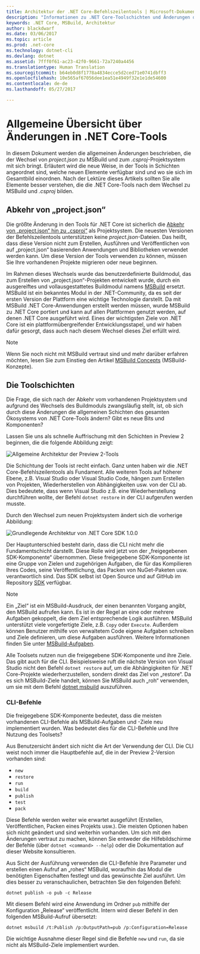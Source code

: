 ```yaml
---
title: Architektur der .NET Core-Befehlszeilentools | Microsoft-Dokumentation
description: "Informationen zu .NET Core-Toolschichten und Änderungen der neuesten Versionen."
keywords: .NET Core, MSBuild, Architektur
author: blackdwarf
ms.date: 03/06/2017
ms.topic: article
ms.prod: .net-core
ms.technology: dotnet-cli
ms.devlang: dotnet
ms.assetid: 7fff0f61-ac23-42f0-9661-72a7240a4456
ms.translationtype: Human Translation
ms.sourcegitcommit: b64eb0d8f1778a4834ecce5d2ced71e0741dbff3
ms.openlocfilehash: 10e565af67056dee1ea51e4949f32e1e1de54600
ms.contentlocale: de-de
ms.lasthandoff: 05/27/2017

---
```


<a id="high-level-overview-of-changes-in-the-net-core-tools" class="xliff"></a>

# Allgemeine Übersicht über Änderungen in .NET Core-Tools

In diesem Dokument werden die allgemeinen Änderungen beschrieben, die der Wechsel von *project.json* zu MSBuild und zum *.csproj*-Projektsystem mit sich bringt. Erläutert wird die neue Weise, in der Tools in Schichten angeordnet sind, welche neuen Elemente verfügbar sind und wo sie sich im Gesamtbild einordnen. Nach der Lektüre dieses Artikels sollten Sie alle Elemente besser verstehen, die die .NET Core-Tools nach dem Wechsel zu MSBuild und *.csproj* bilden. 

<a id="moving-away-from-projectjson" class="xliff"></a>

## Abkehr von „project.json“
Die größte Änderung in den Tools für .NET Core ist sicherlich die [Abkehr von „project.json“ hin zu „csproj“](https://blogs.msdn.microsoft.com/dotnet/2016/05/23/changes-to-project-json/) als Projektsystem. Die neuesten Versionen der Befehlszeilentools unterstützen keine *project.json*-Dateien. Das heißt, dass diese Version nicht zum Erstellen, Ausführen und Veröffentlichen von auf „project.json“ basierenden Anwendungen und Bibliotheken verwendet werden kann. Um diese Version der Tools verwenden zu können, müssen Sie Ihre vorhandenen Projekte migrieren oder neue beginnen. 

Im Rahmen dieses Wechsels wurde das benutzerdefinierte Buildmodul, das zum Erstellen von „project.json“-Projekten entwickelt wurde, durch ein ausgereiftes und vollausgestattetes Buildmodul namens [MSBuild](https://github.com/Microsoft/msbuild) ersetzt. MSBuild ist ein bekanntes Modul in der .NET-Community, da es seit der ersten Version der Plattform eine wichtige Technologie darstellt. Da mit MSBuild .NET Core-Anwendungen erstellt werden müssen, wurde MSBuild zu .NET Core portiert und kann auf allen Plattformen genutzt werden, auf denen .NET Core ausgeführt wird. Eines der wichtigsten Ziele von .NET Core ist ein plattformübergreifender Entwicklungsstapel, und wir haben dafür gesorgt, dass auch nach diesem Wechsel dieses Ziel erfüllt wird.

> [!NOTE]
> Wenn Sie noch nicht mit MSBuild vertraut sind und mehr darüber erfahren möchten, lesen Sie zum Einstieg den Artikel [MSBuild Concepts](https://docs.microsoft.com/visualstudio/msbuild/msbuild-concepts) (MSBuild-Konzepte). 

<a id="the-tooling-layers" class="xliff"></a>

## Die Toolschichten
Die Frage, die sich nach der Abkehr vom vorhandenen Projektsystem und aufgrund des Wechsels des Buildmoduls zwangsläufig stellt, ist, ob sich durch diese Änderungen die allgemeinen Schichten des gesamten Ökosystems von .NET Core-Tools ändern? Gibt es neue Bits und Komponenten?

Lassen Sie uns als schnelle Auffrischung mit den Schichten in Preview 2 beginnen, die die folgende Abbildung zeigt:

![Allgemeine Architektur der Preview 2-Tools](media/cli-msbuild-architecture/p2-arch.png)

Die Schichtung der Tools ist recht einfach. Ganz unten haben wir die .NET Core-Befehlszeilentools als Fundament. Alle weiteren Tools auf höherer Ebene, z.B. Visual Studio oder Visual Studio Code, hängen zum Erstellen von Projekten, Wiederherstellen von Abhängigkeiten usw. von der CLI ab. Dies bedeutete, dass wenn Visual Studio z.B. eine Wiederherstellung durchführen wollte, der Befehl `dotnet restore` in der CLI aufgerufen werden musste. 

Durch den Wechsel zum neuen Projektsystem ändert sich die vorherige Abbildung: 

![Grundlegende Architektur von .NET Core SDK 1.0.0](media/cli-msbuild-architecture/p3-arch.png)

Der Hauptunterschied besteht darin, dass die CLI nicht mehr die Fundamentschicht darstellt. Diese Rolle wird jetzt von der „freigegebenen SDK-Komponente“ übernommen. Diese freigegebene SDK-Komponente ist eine Gruppe von Zielen und zugehörigen Aufgaben, die für das Kompilieren Ihres Codes, seine Veröffentlichung, das Packen von NuGet-Paketen usw. verantwortlich sind. Das SDK selbst ist Open Source und auf GitHub im Repository [SDK](https://github.com/dotnet/sdk) verfügbar. 

> [!NOTE]
> Ein „Ziel“ ist ein MSBuild-Ausdruck, der einen benannten Vorgang angibt, den MSBuild aufrufen kann. Es ist in der Regel an eine oder mehrere Aufgaben gekoppelt, die dem Ziel entsprechende Logik ausführen. MSBuild unterstützt viele vorgefertigte Ziele, z.B. `Copy` oder `Execute`. Außerdem können Benutzer mithilfe von verwaltetem Code eigene Aufgaben schreiben und Ziele definieren, um diese Aufgaben ausführen. Weitere Informationen finden Sie unter [MSBuild-Aufgaben](https://docs.microsoft.com/visualstudio/msbuild/msbuild-tasks). 

Alle Toolsets nutzen nun die freigegebene SDK-Komponente und ihre Ziele. Das gibt auch für die CLI. Beispielsweise ruft die nächste Version von Visual Studio nicht den Befehl `dotnet restore` auf, um die Abhängigkeiten für .NET Core-Projekte wiederherzustellen, sondern direkt das Ziel von „restore“. Da es sich MSBuild-Ziele handelt, können Sie MSBuild auch „roh“ verwenden, um sie mit dem Befehl [dotnet msbuild](dotnet-msbuild.md) auszuführen. 

<a id="cli-commands" class="xliff"></a>

### CLI-Befehle
Die freigegebene SDK-Komponente bedeutet, dass die meisten vorhandenen CLI-Befehle als MSBuild-Aufgaben und -Ziele neu implementiert wurden. Was bedeutet dies für die CLI-Befehle und Ihre Nutzung des Toolsets? 

Aus Benutzersicht ändert sich nicht die Art der Verwendung der CLI. Die CLI weist noch immer die Hauptbefehle auf, die in der Preview 2-Version vorhanden sind:

* `new`
* `restore`
* `run` 
* `build`
* `publish`
* `test`
* `pack` 

Diese Befehle werden weiter wie erwartet ausgeführt (Erstellen, Veröffentlichen, Packen eines Projekts usw.). Die meisten Optionen haben sich nicht geändert und sind weiterhin vorhanden. Um sich mit den Änderungen vertraut zu machen, können Sie entweder die Hilfebildschirme der Befehle (über `dotnet <command> --help`) oder die Dokumentation auf dieser Website konsultieren. 

Aus Sicht der Ausführung verwenden die CLI-Befehle ihre Parameter und erstellen einen Aufruf an „rohes“ MSBuild, woraufhin das Modul die benötigten Eigenschaften festlegt und das gewünschte Ziel ausführt. Um dies besser zu veranschaulichen, betrachten Sie den folgenden Befehl: 

   `dotnet publish -o pub -c Release`
    
Mit diesem Befehl wird eine Anwendung im Ordner `pub` mithilfe der Konfiguration „Release“ veröffentlicht. Intern wird dieser Befehl in den folgenden MSBuild-Aufruf übersetzt: 

   `dotnet msbuild /t:Publish /p:OutputPath=pub /p:Configuration=Release`

Die wichtige Ausnahme dieser Regel sind die Befehle `new` und `run`, da sie nicht als MSBuild-Ziele implementiert wurden.
